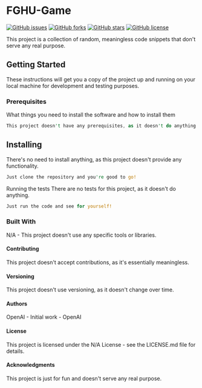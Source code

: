 # FGHU-Game

[![GitHub issues](https://img.shields.io/github/issues/jojocys/FGHU-Game.svg)](https://github.com/jojocys/FGHU-Game/issues)
[![GitHub forks](https://img.shields.io/github/forks/jojocys/FGHU-Game.svg)](https://github.com/jojocys/FGHU-Game/network)
[![GitHub stars](https://img.shields.io/github/stars/jojocys/FGHU-Game.svg)](https://github.com/jojocys/FGHU-Game/stargazers)
[![GitHub license](https://img.shields.io/github/license/jojocys/FGHU-Game.svg)](https://github.com/jojocys/FGHU-Game/blob/master/LICENSE)

This project is a collection of random, meaningless code snippets that don't serve any real purpose.

## Getting Started

These instructions will get you a copy of the project up and running on your local machine for development and testing purposes.

### Prerequisites

What things you need to install the software and how to install them

```rust
This project doesn't have any prerequisites, as it doesn't do anything.

```

## Installing

There's no need to install anything, as this project doesn't provide any functionality.

```rust
Just clone the repository and you're good to go!
```

Running the tests
There are no tests for this project, as it doesn't do anything.
```rust
Just run the code and see for yourself!

```

### Built With

N/A - This project doesn't use any specific tools or libraries.

#### Contributing
This project doesn't accept contributions, as it's essentially meaningless.

#### Versioning
This project doesn't use versioning, as it doesn't change over time.

#### Authors
OpenAI - Initial work - OpenAI

#### License
This project is licensed under the N/A License - see the LICENSE.md file for details.

#### Acknowledgments
This project is just for fun and doesn't serve any real purpose.
